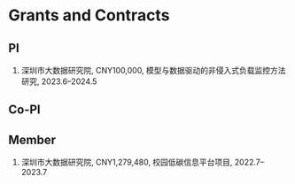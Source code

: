 # Grants and Contracts

## PI

1. 深圳市大数据研究院, CNY100,000, 模型与数据驱动的非侵入式负载监控方法研究, 2023.6–2024.5

## Co-PI

## Member

1. 深圳市大数据研究院, CNY1,279,480, 校园低碳信息平台项目, 2022.7–2023.7
